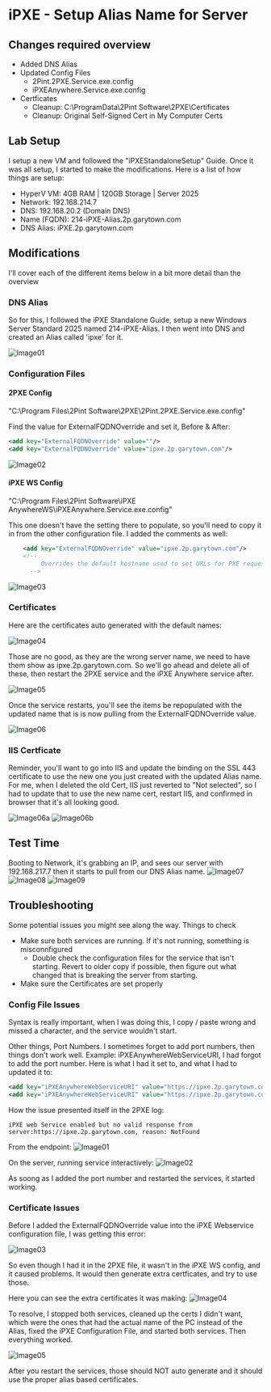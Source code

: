 # iPXE - Setup Alias Name for Server

## Changes required overview

- Added DNS Alias
- Updated Config Files
  - 2Pint.2PXE.Service.exe.config
  - iPXEAnywhere.Service.exe.config
- Certficates
  - Cleanup: C:\ProgramData\2Pint Software\2PXE\Certificates
  - Cleanup: Original Self-Signed Cert in My Computer Certs

## Lab Setup

I setup a new VM and followed the "iPXEStandaloneSetup" Guide.  Once it was all setup, I started to make the modifications.  Here is a list of how things are setup:

- HyperV VM: 4GB RAM | 120GB Storage | Server 2025
- Network: 192.168.214.7
- DNS: 192.168.20.2 (Domain DNS)
- Name (FQDN): 214-iPXE-Alias.2p.garytown.com
- DNS Alias: iPXE.2p.garytown.com
  
## Modifications

I'll cover each of the different items below in a bit more detail than the overview

### DNS Alias

So for this, I followed the iPXE Standalone Guide, setup a new Windows Server Standard 2025 named 214-iPXE-Alias.  I then went into DNS and created an Alias called 'ipxe' for it.

![Image01](media/iPXEAlias01.png)

### Configuration Files

#### 2PXE Config

"C:\Program Files\2Pint Software\2PXE\2Pint.2PXE.Service.exe.config"

Find the value for ExternalFQDNOverride and set it,  Before & After:

```XML
<add key="ExternalFQDNOverride" value=""/>
<add key="ExternalFQDNOverride" value="ipxe.2p.garytown.com"/>
```
![Image02](media/iPXEAlias02.png)

#### iPXE WS Config

"C:\Program Files\2Pint Software\iPXE AnywhereWS\iPXEAnywhere.Service.exe.config"

This one doesn't have the setting there to populate, so you'll need to copy it in from the other configuration file.  I added the comments as well:
```XML
    <add key="ExternalFQDNOverride" value="ipxe.2p.garytown.com"/>
    <!--
         Overrides the default hostname used to set URLs for PXE request (URL for iPXE to connect to) as well as request to get data from if this is a DP.  Set to "" if not in use, which then uses default FQDN hostname.
      -->
```

![Image03](media/iPXEAlias03.png)

### Certificates

Here are the certificates auto generated with the default names:

![Image04](media/iPXEAlias04.png)

Those are no good, as they are the wrong server name, we need to have them show as ipxe.2p.garytown.com.  So we'll go ahead and delete all of these, then restart the 2PXE service and the iPXE Anywhere service after.

![Image05](media/iPXEAlias05.png)

Once the service restarts, you'll see the items be repopulated with the updated name that is is now pulling from the ExternalFQDNOverride value.

![Image06](media/iPXEAlias06.png)

### IIS Certficate

Reminder, you'll want to go into IIS and update the binding on the SSL 443 certificate to use the new one you just created with the updated Alias name.  For me, when I deleted the old Cert, IIS just reverted to "Not selected", so I had to update that to use the new name cert, restart IIS, and confirmed in browser that it's all looking good.

![Image06a](media/iPXEAlias06a.png)
![Image06b](media/iPXEAlias06b.png)

## Test Time

Booting to Network, it's grabbing an IP, and sees our server with 192.168.217.7 then it starts to pull from our DNS Alias name.
![Image07](media/iPXEAlias07.png)
![Image08](media/iPXEAlias08.png)
![Image09](media/iPXEAlias09.png)

## Troubleshooting

Some potential issues you might see along the way.  Things to check

- Make sure both services are running.  If it's not running, something is misconnfigured
  - Double check the configuration files for the service that isn't starting.  Revert to older copy if possible, then figure out what changed that is breaking the server from starting.
- Make sure the Certificates are set properly

### Config File Issues

Syntax is really important, when I was doing this, I copy / paste wrong and missed a character, and the service wouldn't start.  

Other things, Port Numbers.  I sometimes forget to add port numbers, then things don't work well.  Example: iPXEAnywhereWebServiceURI, I had forgot to add the port number.  Here is what I had it set to, and what I had to updated it to:

```XML
<add key="iPXEAnywhereWebServiceURI" value="https://ipxe.2p.garytown.com"/>
<add key="iPXEAnywhereWebServiceURI" value="https://ipxe.2p.garytown.com:8051"/>
```
How the issue presented itself in the 2PXE log:
```
iPXE web Service enabled but no valid response from server:https://ipxe.2p.garytown.com, reason: NotFound
```
From the endpoint:
![Image01](media/iPXETrouble01.png)

On the server, running service interactively:
![Image02](media/iPXETrouble02.png)

As soong as I added the port number and restarted the services, it started working.

### Certificate Issues

Before I added the ExternalFQDNOverride value into the iPXE Webservice configuration file, I was getting this error:

![Image03](media/iPXETrouble03.png)

So even though I had it in the 2PXE file, it wasn't in the iPXE WS config, and it caused problems.  It would then generate extra certficates, and try to use those.

Here you can see the extra certificates it was making:
![Image04](media/iPXETrouble04.png)

To resolve, I stopped both services, cleaned up the certs I didn't want, which were the ones that had the actual name of the PC instead of the Alias, fixed the iPXE Configuration File, and started both services.  Then everything worked.

![Image05](media/iPXETrouble05.png)

After you restart the services, those should NOT auto generate and it should use the proper alias based certificates.

